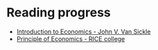 # Reading progress
- [Introduction to Economics - John V. Van Sickle](https://mises-media.s3.amazonaws.com/Introduction%20to%20Economics_5.pdf)
- [Principle of Economics - RICE college](https://cnx.org/contents/aWGdK2jw@11.347:JgDXaOLP@11/Introduction)